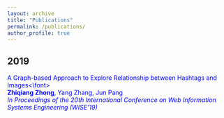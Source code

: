 ```yaml
---
layout: archive
title: "Publications"
permalink: /publications/
author_profile: true
---
```


## 2019
<font color=blue>A Graph-based Approach to Explore Relationship between Hashtags and Images<\font>  
**Zhiqiang Zhong**, Yang Zhang, Jun Pang  
*In Proceedings of the 20th International Conference on Web Information Systems Engineering (WISE’19)*  
